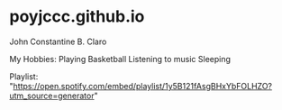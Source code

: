 # poyjccc.github.io
John Constantine B. Claro

My Hobbies:
Playing Basketball
Listening to music
Sleeping

Playlist:
"https://open.spotify.com/embed/playlist/1y5B121fAsgBHxYbFOLHZO?utm_source=generator" 
